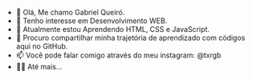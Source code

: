 - 👋 Olá, Me chamo Gabriel Queiró.
- 👀 Tenho interesse em Desenvolvimento WEB.
- 🌱 Atualmente estou Aprendendo HTML, CSS e JavaScript.
- 💞️ Procuro compartilhar minha trajetória de aprendizado com códigos aqui no GitHub. 
- 📫 Você pode falar comigo através do meu instagram: @txrgb
- 🙋‍♂️ Até mais...

